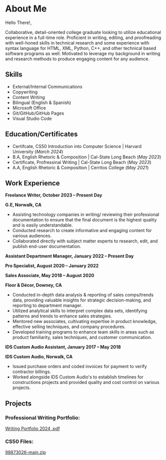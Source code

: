 # About Me   

Hello There!, 

Collaborative, detail-oriented college graduate looking to utilize educational experience in a full-time role. Proficient in writing, editing, and proofreading with well-honed skills in technical research and some experience with syntax language for HTML, XML, Python, C++, and other technical based software programs as well. Motivated to leverage my background in writing and research methods to produce engaging content for any audience. 


## Skills 
- External/Internal Communications
- Copywriting
- Content Writing
- Bilingual (English & Spanish)
- Microsoft Office
- Git/GitHub/GitHub Pages
- Visual Studio Code


## Education/Certificates
- Certifcate, CS50 Introduction into Computer Science | Harvard University (_March 2024_)
- B.A, English Rhetoric & Composition                 | Cal-State Long Beach (_May 2023_)
- Certificate, Profressinal Writing                   | Cal-State Long Beach (_May 2023_)									       		
- A.A, English Rhetoric & Composition	                | Cerritos College     (_May 2021_)
  

## Work Experience
**Freelance Writer,            					    October 2023 – Present Day**

**G.E,                                      Norwalk, CA**

-	Assisting technology companies in writing/ reviewing their professional documentation to ensure that the final document is the highest quality and is easily understandable. 
- Conducted research to create informative and engaging content for various audiences. 
- Collaborated directly with subject matter experts to research, edit, and publish end-user documentation.
  
  
**Assistant Department Manager,					    January 2022 – Present Day**

**Pro Specialist,							              August 2020 – January 2022**

**Sales Associate,							            May 2018 – August 2020**

**Floor & Décor,							              Downey, CA**

-	Conducted in-depth data analysis & reporting of sales comps/trends data, providing valuable insights for strategic decision-making, and reporting to department manager.
-	Utilized analytical skills to interpret complex data sets, identifying patterns and trends to enhance sales strategies.
-	Mentored new associates, cultivating expertise in product knowledge, effective selling techniques, and company procedures.
-	Developed training programs to enhance team skills in areas such as product familiarity, sales techniques, and customer communication.
  

**IDS Custom Audio Assistant, 					    January 2017 – May 2018**

**IDS Custom Audio,                         Norwalk, CA**

-	Issued purchase orders and coded invoices for payment to verify contractor billings.
-	Worked alongside IDS Custom Audio's to establish timelines for constructions projects and provided quality and cost control on various projects.
  

## Projects
### Professional Writing Portfolio:
[Writing Portfolio 2024 .pdf](https://github.com/GersonE47/GersonE47.github.io/files/14622239/Writing.Portfolio.2024.pdf)

### CS50 Files:
[98873026-main.zip](https://github.com/GersonE47/GersonE47.github.io/files/13945044/98873026-main.zip)
